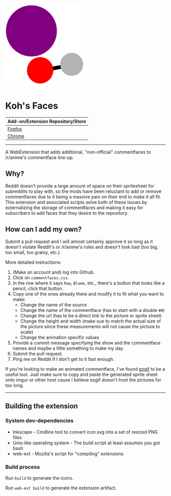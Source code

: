 ![Koh's Faces Icon](icons/icon.svg "Koh's Faces Icon")

# Koh's Faces

| Add-on/Extension Repository/Store |
| --- |
| [Firefox](https://addons.mozilla.org/en-US/firefox/addon/kohs-faces/) |
| [Chrome](https://chrome.google.com/webstore/detail/kohs-faces/gibberish)

---

A WebExtension that adds additional, "non-official" commentfaces to /r/anime's commentface line-up.

## Why?
Reddit doesn't provide a large amount of space on their spritesheet for subreddits to play with, so the mods have been reluctant to add or remove commentfaces due to it being a massive pain on their end to make it all fit.  This extension and associated scripts solve both of these issues by externalizing the storage of commentfaces and making it easy for subscribers to add faces that they desire to the repository.

## How can I add my own?
Submit a pull request and I will almost certainly approve it so long as it doesn't violate Reddit's or /r/anime's rules and doesn't look bad (too big, too small, too grainy, etc.).

More detailed instructions:
1. (Make an account and) log into Github.
2. Click on `commentfaces.css`.
3. In the row where it says `Raw`, `Blame`, etc., there's a button that looks like a pencil, click that button.
4. Copy one of the ones already there and modify it to fit what you want to make:
	- Change the name of the source
	- Change the name of the commentface (has to start with a double `##`)
	- Change the url (has to be a direct link to the picture or sprite sheet)
	- Change the height and width (make sue to match the actual size of the picture since these measurements will not cause the picture to scale)
	- Change the animation specific values
5. Provide a commit message specifying the show and the commentface names and maybe a little something to make my day.
6. Submit the pull request.
7. Ping me on Reddit if I don't get to it fast enough.

If you're looking to make an animated commentface, I've found [ezgif](https://ezgif.com/gif-to-sprite/) to be a useful tool.  Just make sure to copy and paste the generated sprite sheet onto imgur or other host cause I believe ezgif doesn't host the pictures for too long.

---

## Building the extension
### System dev-dependencies
  * Inkscape - Cmdline tool to convert icon.svg into a set of resized PNG files
  * Unix-like operating system - The build script at least assumes you got bash
  * web-ext - Mozilla's script for "compiling" extensions

### Build process
Run `build` to generate the icons.

Run `web-ext build` to generate the extension artifact.
